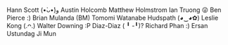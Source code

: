Hann Scott (•̀ᴗ•́)و
Austin Holcomb
Matthew Holmstrom
Ian Truong 😜
Ben Pierce :)
Brian Mulanda (BM)
Tomomi Watanabe Hudspath (◕‿◕✿)
Leslie Kong (.ᴖ.)
Walter Downing :P
Diaz-Diaz ( ╹ -╹)?
Richard Phan :)
Ersan Ustundag
Ji Mun
